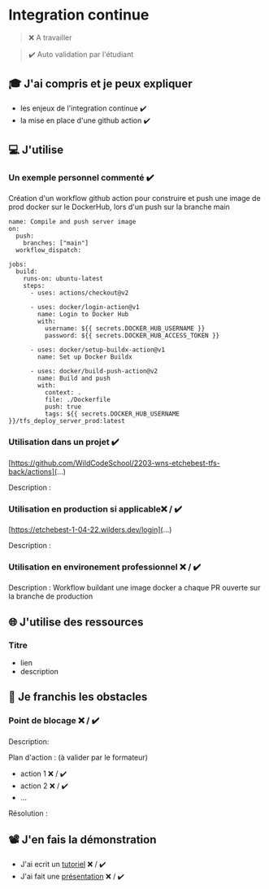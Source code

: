 # Integration continue

> ❌ A travailler

> ✔️ Auto validation par l'étudiant

## 🎓 J'ai compris et je peux expliquer

- les enjeux de l'integration continue  ✔️
- la mise en place d'une github action ✔️

## 💻 J'utilise

### Un exemple personnel commenté  ✔️

Création d'un workflow github action pour construire et push une image de prod docker sur le DockerHub, lors d'un push sur la branche main

```
name: Compile and push server image
on:
  push:
    branches: ["main"]
  workflow_dispatch:

jobs:
  build:
    runs-on: ubuntu-latest
    steps:
      - uses: actions/checkout@v2

      - uses: docker/login-action@v1
        name: Login to Docker Hub
        with:
          username: ${{ secrets.DOCKER_HUB_USERNAME }}
          password: ${{ secrets.DOCKER_HUB_ACCESS_TOKEN }}

      - uses: docker/setup-buildx-action@v1
        name: Set up Docker Buildx

      - uses: docker/build-push-action@v2
        name: Build and push
        with:
          context: .
          file: ./Dockerfile
          push: true
          tags: ${{ secrets.DOCKER_HUB_USERNAME }}/tfs_deploy_server_prod:latest
```

### Utilisation dans un projet ✔️

[https://github.com/WildCodeSchool/2203-wns-etchebest-tfs-back/actions](...)

Description :

### Utilisation en production si applicable❌ / ✔️

[https://etchebest-1-04-22.wilders.dev/login](...)

Description :

### Utilisation en environement professionnel ❌ / ✔️

Description : Workflow buildant une image docker a chaque PR ouverte sur la branche de production

## 🌐 J'utilise des ressources

### Titre

- lien
- description

## 🚧 Je franchis les obstacles

### Point de blocage ❌ / ✔️

Description:

Plan d'action : (à valider par le formateur)

- action 1 ❌ / ✔️
- action 2 ❌ / ✔️
- ...

Résolution :

## 📽️ J'en fais la démonstration

- J'ai ecrit un [tutoriel](...) ❌ / ✔️
- J'ai fait une [présentation](...) ❌ / ✔️
